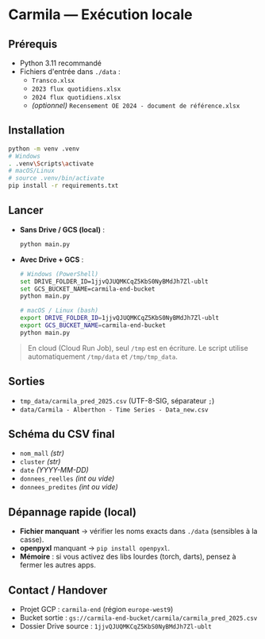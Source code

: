 # Carmila — Exécution locale

## Prérequis
- Python 3.11 recommandé
- Fichiers d'entrée dans `./data` :
  - `Transco.xlsx`
  - `2023 flux quotidiens.xlsx`
  - `2024 flux quotidiens.xlsx`
  - *(optionnel)* `Recensement OE 2024 - document de référence.xlsx`

## Installation
```bash
python -m venv .venv
# Windows
. .venv\Scripts\activate
# macOS/Linux
# source .venv/bin/activate
pip install -r requirements.txt
```

## Lancer
- **Sans Drive / GCS (local)** :
  ```bash
  python main.py
  ```
- **Avec Drive + GCS** :
  ```bash
  # Windows (PowerShell)
  set DRIVE_FOLDER_ID=1jjvQJUQMKCqZ5KbS0NyBMdJh7Zl-ublt
  set GCS_BUCKET_NAME=carmila-end-bucket
  python main.py

  # macOS / Linux (bash)
  export DRIVE_FOLDER_ID=1jjvQJUQMKCqZ5KbS0NyBMdJh7Zl-ublt
  export GCS_BUCKET_NAME=carmila-end-bucket
  python main.py
  ```

> En cloud (Cloud Run Job), seul `/tmp` est en écriture. Le script utilise automatiquement `/tmp/data` et `/tmp/tmp_data`.

## Sorties
- `tmp_data/carmila_pred_2025.csv` (UTF-8-SIG, séparateur `;`)
- `data/Carmila - Alberthon - Time Series - Data_new.csv`

## Schéma du CSV final
- `nom_mall` *(str)*
- `cluster` *(str)*
- `date` *(YYYY-MM-DD)*
- `donnees_reelles` *(int ou vide)*
- `donnees_predites` *(int ou vide)*

## Dépannage rapide (local)
- **Fichier manquant** → vérifier les noms exacts dans `./data` (sensibles à la casse).
- **openpyxl** manquant → `pip install openpyxl`.
- **Mémoire** : si vous activez des libs lourdes (torch, darts), pensez à fermer les autres apps.

## Contact / Handover
- Projet GCP : `carmila-end` (région `europe-west9`)
- Bucket sortie : `gs://carmila-end-bucket/carmila/carmila_pred_2025.csv`
- Dossier Drive source : `1jjvQJUQMKCqZ5KbS0NyBMdJh7Zl-ublt`
```
